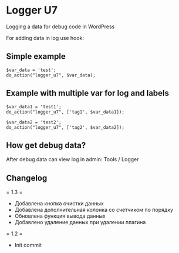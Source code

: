 # Logger U7

Logging a data for debug code in WordPress


For adding data in log use hook:

## Simple example
```
$var_data = 'test';
do_action("logger_u7", $var_data);
```

## Example with multiple var for log and labels

```
$var_data1 = 'test1';
do_action("logger_u7", ['tag1', $var_data1]);

$var_data2 = 'test2';
do_action("logger_u7", ['tag2', $var_data2]);
```

## How get debug data?

After debug data can view log in admin: Tools / Logger

## Changelog

= 1.3 =
* Добавлена кнопка очистки данных
* Добавлена дополнительная колонка со счетчиком по порядку
* Обновлена функция вывода данных
* Добавлено удаление данных при удалении плагина

= 1.2 =
* Init commit

